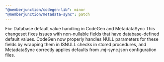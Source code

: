 ```yaml
---
"@memberjunction/codegen-lib": minor
"@memberjunction/metadata-sync": patch
---
```


Fix: Database default value handling in CodeGen and MetadataSync This changeset fixes issues with non-nullable fields that have database-defined default values. CodeGen now properly handles NULL parameters for these fields by wrapping them in ISNULL checks in stored procedures, and MetadataSync correctly applies defaults from .mj-sync.json configuration files.
